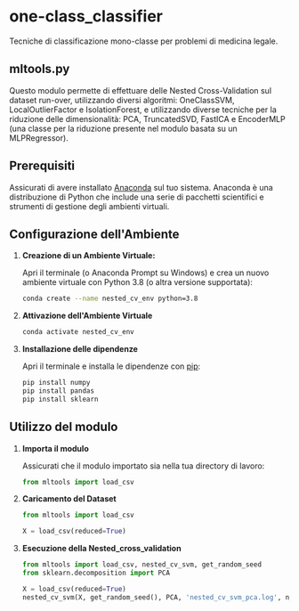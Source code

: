 # one-class_classifier

Tecniche di classificazione mono-classe per problemi di medicina legale.

## mltools.py

Questo modulo permette di effettuare delle Nested Cross-Validation sul dataset run-over, utilizzando diversi algoritmi: OneClassSVM, LocalOutlierFactor e IsolationForest, e utilizzando diverse tecniche per la riduzione delle dimensionalità: PCA, TruncatedSVD, FastICA e EncoderMLP (una classe per la riduzione presente nel modulo basata su un MLPRegressor).

## Prerequisiti

Assicurati di avere installato [Anaconda](https://www.anaconda.com/products/individual) sul tuo sistema. Anaconda è una distribuzione di Python che include una serie di pacchetti scientifici e strumenti di gestione degli ambienti virtuali.

## Configurazione dell'Ambiente

1. **Creazione di un Ambiente Virtuale:**

   Apri il terminale (o Anaconda Prompt su Windows) e crea un nuovo ambiente virtuale con Python 3.8 (o altra versione supportata):

   ```sh
   conda create --name nested_cv_env python=3.8

2. **Attivazione dell'Ambiente Virtuale**

   ```sh
   conda activate nested_cv_env

3. **Installazione delle dipendenze**

   Apri il terminale e installa le dipendenze con [pip](https://pypi.org/project/pip/):

   ```sh
   pip install numpy
   pip install pandas
   pip install sklearn

## Utilizzo del modulo

1. **Importa il modulo**

   Assicurati che il modulo importato sia nella tua directory di lavoro:

   ```python
   from mltools import load_csv

2. **Caricamento del Dataset**

   ```python
   from mltools import load_csv

   X = load_csv(reduced=True)
   ```

3. **Esecuzione della Nested_cross_validation**

   ```python
   from mltools import load_csv, nested_cv_svm, get_random_seed
   from sklearn.decomposition import PCA

   X = load_csv(reduced=True)
   nested_cv_svm(X, get_random_seed(), PCA, 'nested_cv_svm_pca.log', n_components=85)
   ```

